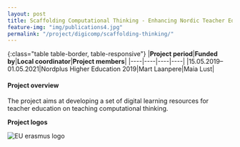 ```yaml
---
layout: post
title: Scaffolding Computational Thinking - Enhancing Nordic Teacher Education
feature-img: "img/publications4.jpg"
permalink: "/project/digicomp/scaffolding-thinking/"
---
```


{:class="table table-border, table-responsive"}
|**Project period**|**Funded by**|**Local coordinator**|**Project members**|
|----|----|----|----|
|15.05.2019–01.05.2021|Nordplus Higher Education 2019|Mart Laanpere|Maia Lust|

#### Project overview
The project aims at developing a set of digital learning resources for teacher education on teaching computational thinking. 

**Project logos**
<div> 
    <img class="img-fluid-innews" src="{{ '/img/financier_logos/Nordplus.jpg' | prepend: site.baseurl }}" alt="EU erasmus logo">
</div>